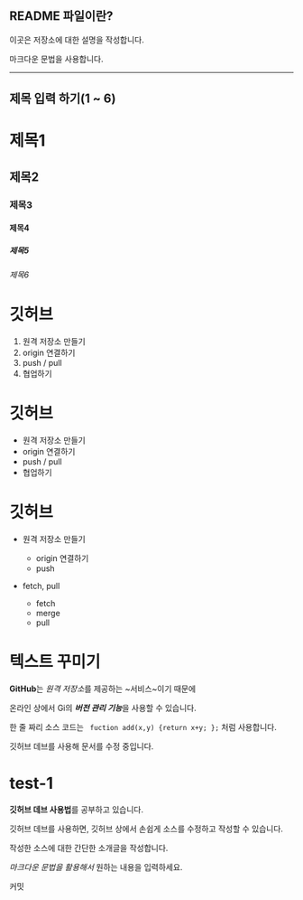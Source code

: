 ## README 파일이란?


이곳은 저장소에 대한 설명을 작성합니다. 

마크다운 문법을 사용합니다. 

***

## 제목 입력 하기(1 ~ 6) 

# 제목1 
## 제목2
### 제목3
#### 제목4 
##### 제목5
###### 제목6

# 깃허브 

1. 원격 저장소 만들기
2. origin 연결하기
3. push / pull
4. 협업하기

# 깃허브 
- 원격 저장소 만들기
- origin 연결하기
- push / pull
- 협업하기 

# 깃허브 

- 원격 저장소 만들기
  - origin 연결하기
  - push
    
- fetch, pull
  - fetch
  - merge
  - pull 

# 텍스트 꾸미기 

**GitHub**는 *원격 저장소*를 제공하는 ~서비스~이기 때문에 

온라인 상에서 Gi의 ***버전 관리 기능***을 사용할 수 있습니다. 

한 줄 짜리 소스 코드는 ` fuction add(x,y) {return x+y; };` 처럼 사용합니다.

깃허브 데브를 사용해 문서를 수정 중입니다.

# test-1

**깃허브 데브 사용법**를 공부하고 있습니다. 

깃허브 데브를 사용하면, 깃허브 상에서 손쉽게 소스를 수정하고 작성할 수 있습니다. 

작성한 소스에 대한 간단한 소개글을 작성합니다. 

*마크다운 문법을 활용해서* 원하는 내용을 입력하세요. 

커밋


